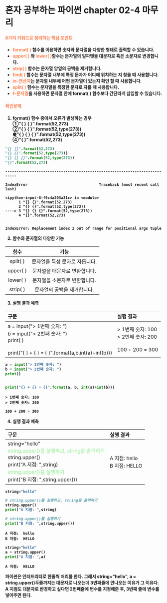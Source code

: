 # **혼자 공부하는 파이썬 chapter 02-4 마무리**

#### <strong><font color="coral">8가지 키워드로 정리하는 핵심 포인트</font><strong>


*   <font color="coral">format( ) </font>함수를 이용하면 숫자와 문자열을 다양한 형태로 출력할 수 있습니다.
*   <font color="coral">upper( ) </font>와<font color="coral"> lower( )</font>함수는 문자열의 알파벳을 대문자로 혹은 소문자로 변경합니다.
*   <font color="coral">strip( ) </font>함수는 문자열 앙옆의 공백을 제거합니다.
*   <font color="coral">find( ) </font>함수는 문자열 내부에 특정 문자가 어디에 위치하는 지 찾을 때 사용합니다.
*   <font color="coral">in-연산자</font>는 문자열 내부에 어떤 문자열이 있는지 확인 할 때 사용합니다.
*   <font color="coral">split( )</font> 함수는 문자열을 특정한 문자로 자를 때 사용합니다.
*   <font color="coral">f-문자열</font>을 사용하면 문자열 안에 format( ) 함수보다 간단라게 삽입할 수 있습니다.

#### <font color="coral">확인문제</font>


1.   format() 함수 중에서 오류가 발생하는 경우
    <br>①"{ } { }".format(52,273)
    <br>②"{ } { }".format(52,type(273))
    <br>❸"{ } { } { }".format(52,type(273))
    <br>④"{ }".format(52,273)


```python
"{} {}".format(52,273)
"{} {}".format(52,type(273))
"{} {} {}".format(52,type(273))
"{}".format(52,273)
```


    ---------------------------------------------------------------------------

    IndexError                                Traceback (most recent call last)

    <ipython-input-8-f9c4a203a31c> in <module>
          1 "{} {}".format(52,273)
          2 "{} {}".format(52,type(273))
    ----> 3 "{} {} {}".format(52,type(273))
          4 "{}".format(52,273)
    

    IndexError: Replacement index 2 out of range for positional args tuple


2.  함수와 준자열의 다양한 기능

|함수|기능|
|:------------------:|:------------------------:|
|split( )|문자열을 특성 문자로 자릅니다.|
|upper( )|문자열을 대문자로 변환합니다.|
|lower( )|문자열을 소문자로 변환합니다.|
|strip( )|문자열의 공백을 제거합니다.|

3. 실행 결과 예측

|구문|실행 결과|
|:-----------|:-----------|
|a = input("> 1번째 숫자: ")<br>b = input("> 2번째 숫자: ")<br>print( )<br><br>print("{ } + { } = { }".format(a,b,int(a)+int(b)))|> 1번째 숫자: 100<br>> 2번째 숫자: 200<br><br>100 + 200 = 300



```python
a = input("> 1번째 숫자: ")
b = input("> 2번째 숫자: ")
print()


print("{} + {} = {}".format(a, b, int(a)+int(b)))
```

    > 1번째 숫자: 100
    > 2번째 숫자: 200
    
    100 + 200 = 300
    

4.  실행 결과 예측

|구문|실행 결과|
|:----------------|:---------------------|
|string="hello"<br><font color= lightgreen > string.upper()를 실행하고, string을 출력하기</font><br>string.upper()<br>print("A 지점: ",string)<br><font color= lightgreen >string.upper()를 실행하기</font><br>print("B 지점: ",string.upper())|A 지점:  hello<br>B 지점:  HELLO|


```python
string="hello"

# string.upper()를 실행하고, string을 출력하기
string.upper()
print("A 지점: ",string)

# string.upper()를 실행하기
print("B 지점: ",string.upper())
```

    A 지점:  hello
    B 지점:  HELLO
    


```python
string="hello"
a = string.upper()
print("A 지점: ",a)
```

    A 지점:  HELLO
    

파이썬은 인터프리터로 한줄씩 처리를 한다. 그래서 string="hello",
a = string.upper()두줄까지는 대문자로 나오는데 3번째줄에 안나오는 이유가 그 이유다.
A 지점도 대문자로 뱐경하고 싶다면 2번째줄에 변수를 지정해준 후, 3번째 줄에 변수를 넣어주면 된다.
